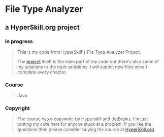 
# File Type Analyzer #

## a HyperSkill.org project ##
### **in progress** ###

> This is my code from HyperSkill's File Type Analyzer Project.
>
> The [project](https://github.com/shadow006tr/File-Type-Analyzer---My-Solutions---HyperSkill.org/tree/master/Project/src/analyzer) itself is the main part of my code but there's also some of my solutions to the topic problems.
> I will submit new files once I complete every chapter.



### **Course** ###

> Java

### **Copyright** ###

> The course has a copywrite by Hyperskill and JetBrains. I'm just putting my core here for anyone stuck at a problem.
> If you like the questions then please consider buying the course at [HyperSkill.org](https://hyperskill.org/)
